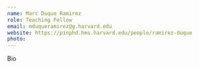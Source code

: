 ```yaml
---
name: Marc Duque Ramirez
role: Teaching Fellow
email: mduqueramirez@g.harvard.edu
website: https://pinphd.hms.harvard.edu/people/ramirez-duque
photo: 
---
```


Bio
